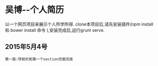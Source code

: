 # 吴博--个人简历
  以一个网页项目来展示个人所学所得.
  clone本项目后,请先安装插件(npm install 和 bower install 命令 ),安装完成后,运行grunt serve.


  ## 2015年5月4号
    第一版:导航栏和第一个section页面完成
